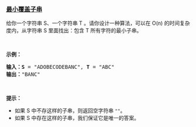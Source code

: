 ### [最小覆盖子串](https://leetcode-cn.com/problems/minimum-window-substring)

<p>给你一个字符串 S、一个字符串 T 。请你设计一种算法，可以在 O(n) 的时间复杂度内，从字符串 S 里面找出：包含 T 所有字符的最小子串。</p>

<p>&nbsp;</p>

<p><strong>示例：</strong></p>

<pre><strong>输入：S</strong> = &quot;ADOBECODEBANC&quot;, <strong>T</strong> = &quot;ABC&quot;
<strong>输出：</strong>&quot;BANC&quot;</pre>

<p>&nbsp;</p>

<p><strong>提示：</strong></p>

<ul>
	<li>如果 S 中不存这样的子串，则返回空字符串 <code>&quot;&quot;</code>。</li>
	<li>如果 S 中存在这样的子串，我们保证它是唯一的答案。</li>
</ul>
